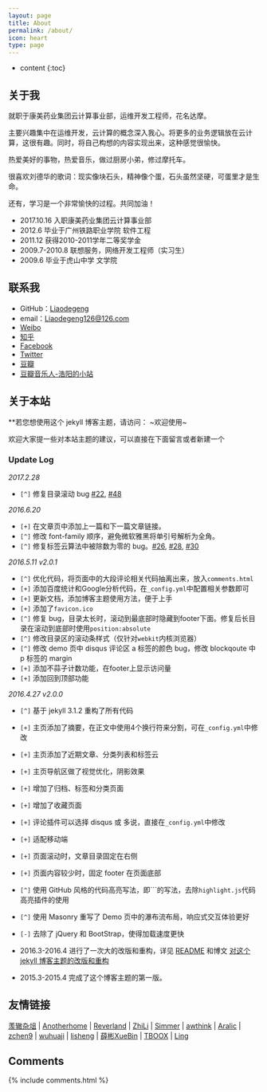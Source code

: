 ```yaml
---
layout: page
title: About
permalink: /about/
icon: heart
type: page
---
```


* content
{:toc}

## 关于我


就职于康美药业集团云计算事业部，运维开发工程师，花名达摩。

主要兴趣集中在运维开发，云计算的概念深入我心。将更多的业务逻辑放在云计算，这很有趣。同时，将自己构想的内容实现出来，这种感觉很愉快。

热爱美好的事物，热爱音乐，做过厨房小弟，修过摩托车。

很喜欢刘德华的歌词：现实像块石头，精神像个蛋，石头虽然坚硬，可蛋里才是生命。

还有，学习是一个非常愉快的过程。共同加油！

* 2017.10.16 入职康美药业集团云计算事业部
* 2012.6 毕业于广州铁路职业学院 软件工程
* 2011.12 获得2010-2011学年二等奖学金
* 2009.7-2010.8 联想服务，网络开发工程师（实习生）
* 2009.6 毕业于虎山中学 文学院

## 联系我

* GitHub：[Liaodegeng](https://github.com/liaodegeng)
* email：Liaodegeng126@126.com
* [Weibo](http://)
* [知乎](https://)
* [Facebook](https://)
* [Twitter](https://)
* [豆瓣](https:///)
* [豆瓣音乐人-浩阳的小站](https:///)

## 关于本站

**若您想使用这个 jekyll 博客主题，请访问：
~欢迎使用~

欢迎大家提一些对本站主题的建议，可以直接在下面留言或者新建一个 

### Update Log

*2017.2.28*

- `[^]` 修复目录滚动 bug [#22](https://github.com/Liaodegeng/Liaodegeng.github.io/issues/22), [#48](https://github.com/Liaodegeng/Liaodegeng.github.io/issues/48)

*2016.6.20*

* `[+]` 在文章页中添加上一篇和下一篇文章链接。
* `[^]` 修改 font-family 顺序，避免微软雅黑将单引号解析为全角。
* `[^]` 修复标签云算法中被除数为零的 bug。[#26](https://github.com/Liaodegeng/Liaodegeng.github.io/issues/26), [#28](https://github.com/Liaodegeng/Liaodegeng.github.io/issues/28), [#30](https://github.com/Liaodegeng/Liaodegeng.github.io/issues/30)

*2016.5.11 v2.0.1*

* `[^]` 优化代码，将页面中的大段评论相关代码抽离出来，放入`comments.html`
* `[+]` 添加百度统计和Google分析代码，在`_config.yml`中配置相关参数即可
* `[+]` 更新文档，添加博客主题使用方法，便于上手
* `[+]` 添加了`favicon.ico`
* `[^]` 修复 bug，目录太长时，滚动到最底部时隐藏到footer下面。修复后长目录在滚动到底部时使用`position:absolute`
* `[^]` 修改目录区的滚动条样式（仅针对`webkit`内核浏览器）
* `[^]` 修改 demo 页中 disqus 评论区 a 标签的颜色 bug，修改 blockqoute 中 p 标签的 margin
* `[+]` 添加不蒜子计数功能，在footer上显示访问量
* `[+]` 添加回到顶部功能

*2016.4.27 v2.0.0*

* `[^]` 基于 jekyll 3.1.2 重构了所有代码
* `[+]` 主页添加了摘要，在正文中使用4个换行符来分割，可在`_config.yml`中修改
* `[+]` 主页添加了近期文章、分类列表和标签云
* `[+]` 主页导航区做了视觉优化，阴影效果
* `[+]` 增加了归档、标签和分类页面
* `[+]` 增加了收藏页面
* `[+]` 评论插件可以选择 disqus 或 多说，直接在`_config.yml`中修改
* `[+]` 适配移动端
* `[+]` 页面滚动时，文章目录固定在右侧
* `[+]` 页面内容较少时，固定 footer 在页面底部
* `[^]` 使用 GitHub 风格的代码高亮写法，即\`\`\`的写法，去除`highlight.js`代码高亮插件的使用
* `[^]` 使用 Masonry 重写了 Demo 页中的瀑布流布局，响应式交互体验更好
* `[-]` 去除了 jQuery 和 BootStrap，使得加载速度更快

* 2016.3-2016.4 进行了一次大的改版和重构，详见 [README](https://github.com/Liaodegeng/Liaodegeng.github.io/blob/master/README.md) 和博文 [对这个 jekyll 博客主题的改版和重构](http://Liaodegeng.github.io/2016/03/12/jekyll-theme-version-2.0/)
* 2015.3-2015.4 完成了这个博客主题的第一版。

## 友情链接

[羡辙杂俎](http://) \| [Anotherhome](https://) \| [Reverland](http:///) \| [ZhiLi](http:///) \| [Simmer](http:///) \| [awthink](http:///) \| [Aralic](http:///) \| [zchen9](http:///) \| [wuhuaji](http:///) \| [lisheng](http:///) \| [薛彬XueBin](http:///) \| [TBOOX](http:///) \|  [Ling](http:///)

## Comments

{% include comments.html %}
